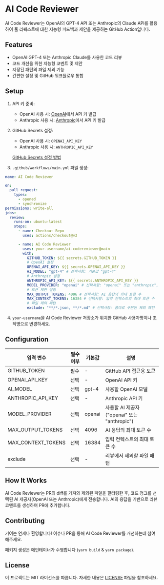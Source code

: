 # AI Code Reviewer

AI Code Reviewer는 OpenAI의 GPT-4 API 또는 Anthropic의 Claude API를 활용하여 풀 리퀘스트에 대한 지능형 피드백과 제안을 제공하는 GitHub Action입니다.

## Features

- OpenAI GPT-4 또는 Anthropic Claude를 사용한 코드 리뷰
- 코드 개선을 위한 지능형 코멘트 및 제안
- 지정된 패턴의 파일 제외 기능
- 간편한 설정 및 GitHub 워크플로우 통합

## Setup

1. API 키 준비:
   - OpenAI 사용 시: [OpenAI](https://beta.openai.com/signup)에서 API 키 발급
   - Anthropic 사용 시: [Anthropic](https://www.anthropic.com/)에서 API 키 발급

2. GitHub Secrets 설정:
   - OpenAI 사용 시: `OPENAI_API_KEY`
   - Anthropic 사용 시: `ANTHROPIC_API_KEY`

   [GitHub Secrets 설정 방법](https://docs.github.com/en/actions/reference/encrypted-secrets)

3. `.github/workflows/main.yml` 파일 생성:

```yaml
name: AI Code Reviewer

on:
  pull_request:
    types:
      - opened
      - synchronize
permissions: write-all
jobs:
  review:
    runs-on: ubuntu-latest
    steps:
      - name: Checkout Repo
        uses: actions/checkout@v3

      - name: AI Code Reviewer
        uses: your-username/ai-codereviewer@main
        with:
          GITHUB_TOKEN: ${{ secrets.GITHUB_TOKEN }}
          # OpenAI 설정
          OPENAI_API_KEY: ${{ secrets.OPENAI_API_KEY }}
          AI_MODEL: "gpt-4" # 선택사항: 기본값 "gpt-4"
          # Anthropic 설정
          ANTHROPIC_API_KEY: ${{ secrets.ANTHROPIC_API_KEY }}
          MODEL_PROVIDER: "openai" # 선택사항: "openai" 또는 "anthropic", 기본값 "openai"
          # 토큰 제한 설정
          MAX_OUTPUT_TOKENS: 4096 # 선택사항: AI 응답의 최대 토큰 수
          MAX_CONTEXT_TOKENS: 16384 # 선택사항: 입력 컨텍스트의 최대 토큰 수
          # 파일 제외 패턴
          exclude: "**/*.json, **/*.md" # 선택사항: 콤마로 구분된 제외 패턴
```

4. `your-username`을 AI Code Reviewer 저장소가 위치한 GitHub 사용자명이나 조직명으로 변경하세요.

## Configuration

| 입력 변수 | 필수 여부 | 기본값 | 설명 |
|------------|----------|---------|-------------|
| GITHUB_TOKEN | 필수 | - | GitHub API 접근용 토큰 |
| OPENAI_API_KEY | 선택 | - | OpenAI API 키 |
| AI_MODEL | 선택 | gpt-4 | 사용할 OpenAI 모델 |
| ANTHROPIC_API_KEY | 선택 | - | Anthropic API 키 |
| MODEL_PROVIDER | 선택 | openai | 사용할 AI 제공자 ("openai" 또는 "anthropic") |
| MAX_OUTPUT_TOKENS | 선택 | 4096 | AI 응답의 최대 토큰 수 |
| MAX_CONTEXT_TOKENS | 선택 | 16384 | 입력 컨텍스트의 최대 토큰 수 |
| exclude | 선택 | - | 리뷰에서 제외할 파일 패턴 |

## How It Works

AI Code Reviewer는 PR의 diff를 가져와 제외된 파일을 필터링한 후, 코드 청크를 선택된 AI 제공자(OpenAI 또는 Anthropic)에게 전송합니다. AI의 응답을 기반으로 리뷰 코멘트를 생성하여 PR에 추가합니다.

## Contributing

기여는 언제나 환영합니다! 이슈나 PR을 통해 AI Code Reviewer를 개선하는데 참여해주세요.

패키지 생성은 메인테이너가 수행합니다 (`yarn build` & `yarn package`).

## License

이 프로젝트는 MIT 라이선스를 따릅니다. 자세한 내용은 [LICENSE](LICENSE) 파일을 참조하세요.
